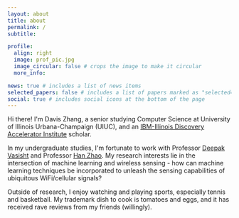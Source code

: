 ```yaml
---
layout: about
title: about
permalink: /
subtitle:

profile:
  align: right
  image: prof_pic.jpg
  image_circular: false # crops the image to make it circular
  more_info:

news: true # includes a list of news items
selected_papers: false # includes a list of papers marked as "selected={true}"
social: true # includes social icons at the bottom of the page
---
```


Hi there! I'm Davis Zhang, a senior studying Computer Science at University of Illinois Urbana-Champaign (UIUC), and an [IBM-Illinois Discovery Accelerator Institute](https://discoveryacceleratorinstitute.grainger.illinois.edu/) scholar.

In my undergraduate studies, I'm fortunate to work with Professor [Deepak Vasisht](https://deepakv.web.illinois.edu/) and Professor [Han Zhao](https://hanzhaoml.github.io/). My research interests lie in the intersection of machine learning and wireless sensing - how can machine learning techniques be incorporated to unleash the sensing capabilities of ubiquitous WiFi/cellular signals?

Outside of research, I enjoy watching and playing sports, especially tennis and basketball. My trademark dish to cook is tomatoes and eggs, and it has received rave reviews from my friends (willingly). 
